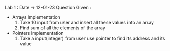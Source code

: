 Lab 1 : 
Date -> 12-01-23 
Question Given :
- Arrays Implementation 
  1. Take 10 input from user and insert all these values into an array
  2. Find sum of all the elements of the array 
- Pointers Implementation
   1. Take a input(integer) from user use pointer to find its address and its value